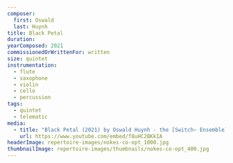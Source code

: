 ```yaml
---
composer:
  first: Oswald
  last: Huynh
title: Black Petal
duration:
yearComposed: 2021
commissionedOrWrittenFor: written
size: quintet
instrumentation:
  - flute
  - saxophone
  - violin
  - cello
  - percussion
tags:
  - quintet
  - telematic
media:
  - title: "Black Petal (2021) by Oswald Huynh - the [Switch~ Ensemble]"
    url: https://www.youtube.com/embed/f8uHC2BKkIA
headerImage: repertoire-images/nokes-co-opt_1000.jpg
thumbnailImage: repertoire-images/thumbnails/nokes-co-opt_400.jpg
---
```

